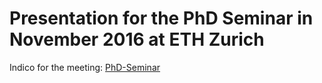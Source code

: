 # Presentation for the PhD Seminar in November 2016 at ETH Zurich
Indico for the meeting: [PhD-Seminar](https://indico.phys.ethz.ch/conferenceDisplay.py?confId=10) 
